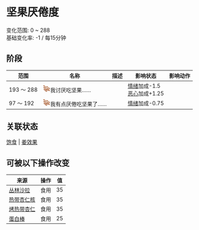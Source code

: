# 坚果<nobr>厌倦度</nobr>  
变化范围: 0 ~ 288  
基础变化率: -1 / 每15分钟  
## 阶段  
范围  |  名称  |  描述  |  影响状态  |  影响动作  
----  |  ----  |  ----  |  ----  |  ----  
193 ～ 288  |  <img decoding="async" src="Sprite/SaturationNuts.png" style="width:20px;">我讨厌吃坚果……  |    |  [情绪](Morale.md)加成-1.5<br>[恶心](Nausea.md)加成+1.25  |    
97 ～ 192  |  <img decoding="async" src="Sprite/SaturationNuts.png" style="width:20px;">我有点厌倦吃坚果了……  |    |  [情绪](Morale.md)加成-0.75  |    
## 关联状态  
[饱食](Satiation.md)  |  [姜效果](GingerEffect.md)  
## 可被以下操作改变  
来源  |  操作  |  值  
----  |  ----  |  ----  
[丛林沙拉](JungleSalad.md)  |  食用  |  35  
[热带杏仁核](TropicalAlmondKernels.md)  |  食用  |  35  
[烤热带杏仁](TropicalAlmondsRoasted.md)  |  食用  |  35  
[蛋白棒](ProteinBar.md)  |  食用  |  25  
